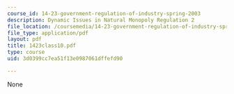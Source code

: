 ```yaml
---
course_id: 14-23-government-regulation-of-industry-spring-2003
description: Dynamic Issues in Natural Monopoly Regulation 2
file_location: /coursemedia/14-23-government-regulation-of-industry-spring-2003/3d0399cc7ea51f13e0987061dffefd90_1423class10.pdf
file_type: application/pdf
layout: pdf
title: 1423class10.pdf
type: course
uid: 3d0399cc7ea51f13e0987061dffefd90

---
```

None